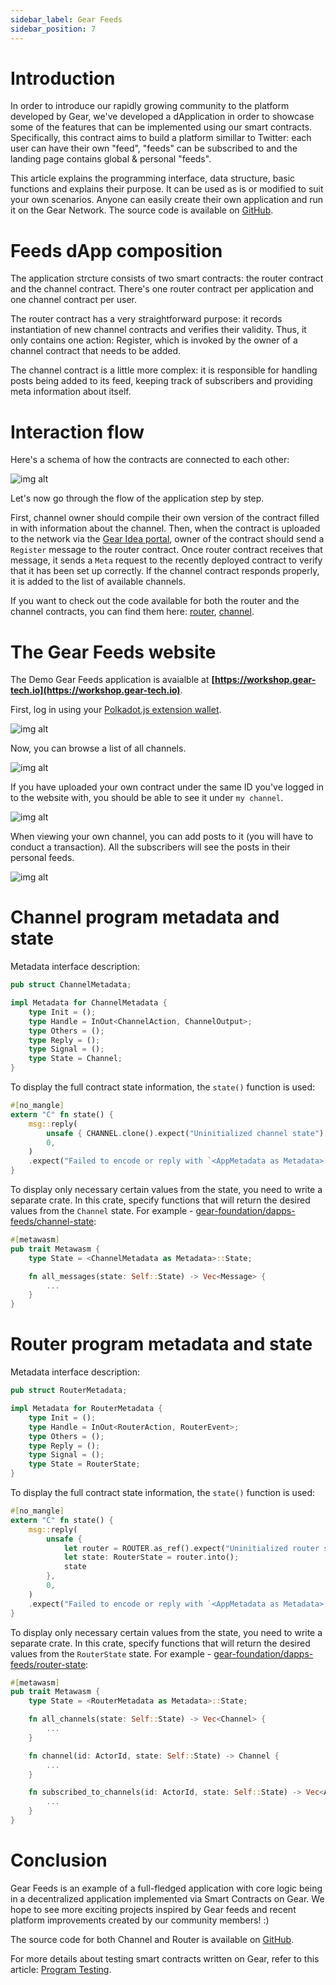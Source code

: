 ```yaml
---
sidebar_label: Gear Feeds
sidebar_position: 7
---
```


# Introduction
In order to introduce our rapidly growing community to the platform developed by Gear, we've developed a dApplication in order to showcase some of the features that can be implemented using our smart contracts. Specifically, this contract aims to build a platform simillar to Twitter: each user can have their own "feed", "feeds" can be subscribed to and the landing page contains global & personal "feeds".

This article explains the programming interface, data structure, basic functions and explains their purpose. It can be used as is or modified to suit your own scenarios. Anyone can easily create their own application and run it on the Gear Network. The source code is available on [GitHub](https://github.com/gear-foundation/dapps-feeds).

# Feeds dApp composition
The application strcture consists of two smart contracts: the router contract and the channel contract. There's one router contract per application and one channel contract per user.

The router contract has a very straightforward purpose: it records instantiation of new channel contracts and verifies their validity. Thus, it only contains one action: Register, which is invoked by the owner of a channel contract that needs to be added.

The channel contract is a little more complex: it is responsible for handling posts being added to its feed, keeping track of subscribers and providing meta information about itself.

# Interaction flow
Here's a schema of how the contracts are connected to each other:

![img alt](./img/feeds-outline.png)

Let's now go through the flow of the application step by step.

First, channel owner should compile their own version of the contract filled in with information about the channel. Then, when the contract is uploaded to the network via the [Gear Idea portal](https://idea.gear-tech.io), owner of the contract should send a `Register` message to the router contract. Once router contract receives that message, it sends a `Meta` request to the recently deployed contract to verify that it has been set up correctly. If the channel contract responds properly, it is added to the list of available channels.

If you want to check out the code available for both the router and the channel contracts, you can find them here: [router](https://github.com/gear-foundation/dapps-feeds/tree/master/router), [channel](https://github.com/gear-foundation/dapps-gear-feeds-channel).

# The Gear Feeds website

The Demo Gear Feeds application is avaialble at **[https://workshop.gear-tech.io](https://workshop.gear-tech.io)**.

First, log in using your [Polkadot.js extension wallet](https://polkadot.js.org/extension/).

![img alt](./img/log-in.png)

Now, you can browse a list of all channels.

![img alt](./img/show-all.png)

If you have uploaded your own contract under the same ID you've logged in to the website with, you should be able to see it under `my channel`.

![img alt](./img/channels.png)

When viewing your own channel, you can add posts to it (you will have to conduct a transaction). All the subscribers will see the posts in their personal feeds.

![img alt](./img/my-channel.png)

# Channel program metadata and state
Metadata interface description:

```rust
pub struct ChannelMetadata;

impl Metadata for ChannelMetadata {
    type Init = ();
    type Handle = InOut<ChannelAction, ChannelOutput>;
    type Others = ();
    type Reply = ();
    type Signal = ();
    type State = Channel;
}
```
To display the full contract state information, the `state()` function is used:

```rust
#[no_mangle]
extern "C" fn state() {
    msg::reply(
        unsafe { CHANNEL.clone().expect("Uninitialized channel state") },
        0,
    )
    .expect("Failed to encode or reply with `<AppMetadata as Metadata>::State` from `state()`");
}
```
To display only necessary certain values from the state, you need to write a separate crate. In this crate, specify functions that will return the desired values from the `Channel` state. For example - [gear-foundation/dapps-feeds/channel-state](https://github.com/gear-foundation/dapps-feeds/tree/master/channel-state):

```rust
#[metawasm]
pub trait Metawasm {
    type State = <ChannelMetadata as Metadata>::State;

    fn all_messages(state: Self::State) -> Vec<Message> {
        ...
    }
}
```

# Router program metadata and state
Metadata interface description:

```rust
pub struct RouterMetadata;

impl Metadata for RouterMetadata {
    type Init = ();
    type Handle = InOut<RouterAction, RouterEvent>;
    type Others = ();
    type Reply = ();
    type Signal = ();
    type State = RouterState;
}
```
To display the full contract state information, the `state()` function is used:

```rust
#[no_mangle]
extern "C" fn state() {
    msg::reply(
        unsafe {
            let router = ROUTER.as_ref().expect("Uninitialized router state");
            let state: RouterState = router.into();
            state
        },
        0,
    )
    .expect("Failed to encode or reply with `<AppMetadata as Metadata>::State` from `state()`");
}
```
To display only necessary certain values from the state, you need to write a separate crate. In this crate, specify functions that will return the desired values from the `RouterState` state. For example - [gear-foundation/dapps-feeds/router-state](https://github.com/gear-foundation/dapps-feeds/tree/master/router-state):

```rust
#[metawasm]
pub trait Metawasm {
    type State = <RouterMetadata as Metadata>::State;

    fn all_channels(state: Self::State) -> Vec<Channel> {
        ...
    }

    fn channel(id: ActorId, state: Self::State) -> Channel {
        ...
    }

    fn subscribed_to_channels(id: ActorId, state: Self::State) -> Vec<ActorId> {
        ...
    }
}
```

# Conclusion
Gear Feeds is an example of a full-fledged application with core logic being in a decentralized application implemented via Smart Contracts on Gear. We hope to see more exciting projects inspired by Gear feeds and recent platform improvements created by our community members! :)

The source code for both Channel and Router is available on [GitHub](https://github.com/gear-foundation/dapps-feeds).

For more details about testing smart contracts written on Gear, refer to this article: [Program Testing](/docs/developing-contracts/testing).
